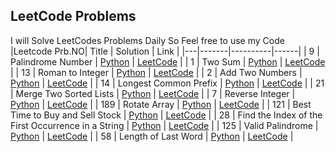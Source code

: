 ## LeetCode Problems
I will Solve LeetCodes Problems Daily So Feel free to use my Code
|Leetcode Prb.NO| Title | Solution | Link |
|---|-------|----------|------|
| 9 | Palindrome Number | [Python](PalindromeNumber.py) | [LeetCode](https://leetcode.com/problems/palindrome-number/) |
| 1   | Two Sum      | [Python](TwoSum.py) | [LeetCode](https://leetcode.com/problems/two-sum/) |
| 13              | Roman to Integer | [Python](roman_to_integer.py) | [LeetCode](https://leetcode.com/problems/roman-to-integer/) |
| 2               | Add Two Numbers   | [Python](AddTwoNumbers.py) | [LeetCode](https://leetcode.com/problems/add-two-numbers/) |
| 14              | Longest Common Prefix | [Python](LongestcommonPrefix.py) | [LeetCode](https://leetcode.com/problems/longest-common-prefix/) |
| 21              | Merge Two Sorted Lists | [Python](MergeTwoSoertedLists.py) | [LeetCode](https://leetcode.com/problems/merge-two-sorted-lists/) |
| 7               | Reverse Integer         | [Python](reverse_integer.py) | [LeetCode](https://leetcode.com/problems/reverse-integer/) |
| 189             | Rotate Array            | [Python](rotateArray.py)    | [LeetCode](https://leetcode.com/problems/rotate-array/)     |
| 121             | Best Time to Buy and Sell Stock | [Python](max_profit.py)     | [LeetCode](https://leetcode.com/problems/best-time-to-buy-and-sell-stock/) |
| 28              | Find the Index of the First Occurrence in a String | [Python](str_index.py)        | [LeetCode](https://leetcode.com/problems/find-the-index-of-the-first-occurrence-in-a-string/) |
| 125             | Valid Palindrome                | [Python](palindrome.py) | [LeetCode](https://leetcode.com/problems/valid-palindrome/) |
| 58              | Length of Last Word             | [Python](length_of_last_word.py) | [LeetCode](https://leetcode.com/problems/length-of-last-word/) |
